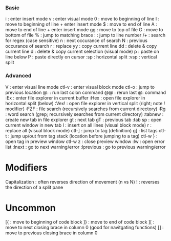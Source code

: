### Basic ###
i         : enter insert mode
v         : enter visual mode
0         : move to beginning of line
I         : move to beginning of line + enter insert mode
$         : move to end of line
A         : move to end of line + enter insert mode
gg        : move to top of file
G         : move to bottom of file
%         : jump to matching brace
:<number> : jump to line number
/+<regex> : search for regex (case sensitive)
n         : next occurance of search
N         : previous occurance of search
r         : replace
yy        : copy current line
dd        : delete & copy current line
d         : delete & copy current selection (visual mode)
p         : paste on line below
P         : paste directly on cursor
:sp       : horizontal split
:vsp      : vertical split

### Advanced ###
V            : enter visual line mode
ctl-v        : enter visual block mode
ctl-o        : jump to previous location
@:           : run last colon command
@@           : rerun last @: command
:Ex          : enter file explorer in current buffer
:Hex         : open file explorer in horizontal split (below)
:Vex!        : open file explorer in vertical split (right; note ! modifier)
:FZF         : file search (recursively searches from current directory)
:Rg          : word search (grep; recursively searches from current directory)
:tabnew      : create new tab in file explorer
gt           : next tab
gT           : previous tab
:tab sp      : open current window in new tab
I            : insert on all lines (visual block mode)
r            : replace all (visual block mode)
ctl-]        : jump to tag (definition)
g]           : list tags
ctl-t        : jump up/out from tag stack (location before jumping to a tag)
ctl-w }      : open tag in preview window
ctl-w z      : close preview window
:lw          : open error list
:lnext       : go to next warning/error
:lprevious   : go to previous warning/error

# Modifiers #
Capitalization : often reverses direction of movement (n vs N)
!              : reverses the direction of a split pane

# Uncommon #
[{      : move to beginning of code block
]}      : move to end of code block
][      : move to next closing brace in column 0 (good for navitgating functions)
[]      : move to previous closing brace in column 0
